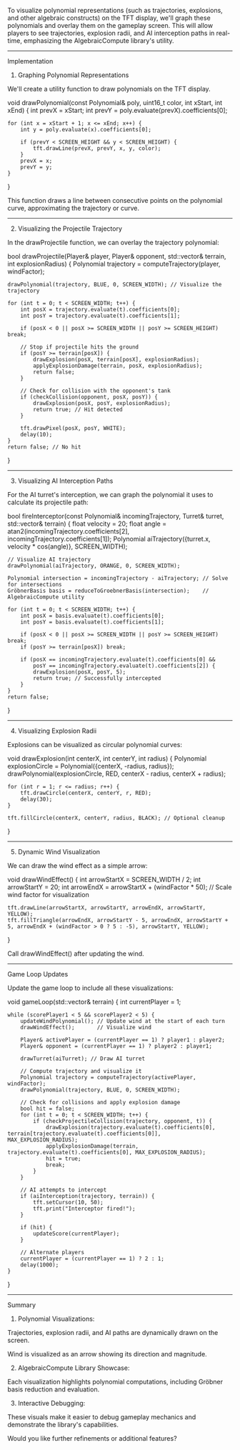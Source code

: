 To visualize polynomial representations (such as trajectories, explosions, and other algebraic constructs) on the TFT display, we'll graph these polynomials and overlay them on the gameplay screen. This will allow players to see trajectories, explosion radii, and AI interception paths in real-time, emphasizing the AlgebraicCompute library's utility.


---

Implementation

1. Graphing Polynomial Representations

We'll create a utility function to draw polynomials on the TFT display.

void drawPolynomial(const Polynomial& poly, uint16_t color, int xStart, int xEnd) {
    int prevX = xStart;
    int prevY = poly.evaluate(prevX).coefficients[0];

    for (int x = xStart + 1; x <= xEnd; x++) {
        int y = poly.evaluate(x).coefficients[0];

        if (prevY < SCREEN_HEIGHT && y < SCREEN_HEIGHT) {
            tft.drawLine(prevX, prevY, x, y, color);
        }
        prevX = x;
        prevY = y;
    }
}

This function draws a line between consecutive points on the polynomial curve, approximating the trajectory or curve.


---

2. Visualizing the Projectile Trajectory

In the drawProjectile function, we can overlay the trajectory polynomial:

bool drawProjectile(Player& player, Player& opponent, std::vector<int>& terrain, int explosionRadius) {
    Polynomial trajectory = computeTrajectory(player, windFactor);

    drawPolynomial(trajectory, BLUE, 0, SCREEN_WIDTH); // Visualize the trajectory

    for (int t = 0; t < SCREEN_WIDTH; t++) {
        int posX = trajectory.evaluate(t).coefficients[0];
        int posY = trajectory.evaluate(t).coefficients[1];

        if (posX < 0 || posX >= SCREEN_WIDTH || posY >= SCREEN_HEIGHT) break;

        // Stop if projectile hits the ground
        if (posY >= terrain[posX]) {
            drawExplosion(posX, terrain[posX], explosionRadius);
            applyExplosionDamage(terrain, posX, explosionRadius);
            return false;
        }

        // Check for collision with the opponent's tank
        if (checkCollision(opponent, posX, posY)) {
            drawExplosion(posX, posY, explosionRadius);
            return true; // Hit detected
        }

        tft.drawPixel(posX, posY, WHITE);
        delay(10);
    }
    return false; // No hit
}


---

3. Visualizing AI Interception Paths

For the AI turret's interception, we can graph the polynomial it uses to calculate its projectile path:

bool fireInterceptor(const Polynomial& incomingTrajectory, Turret& turret, std::vector<int>& terrain) {
    float velocity = 20;
    float angle = atan2(incomingTrajectory.coefficients[2], incomingTrajectory.coefficients[1]);
    Polynomial aiTrajectory({turret.x, velocity * cos(angle)}, SCREEN_WIDTH);

    // Visualize AI trajectory
    drawPolynomial(aiTrajectory, ORANGE, 0, SCREEN_WIDTH);

    Polynomial intersection = incomingTrajectory - aiTrajectory; // Solve for intersections
    GröbnerBasis basis = reduceToGroebnerBasis(intersection);    // AlgebraicCompute utility

    for (int t = 0; t < SCREEN_WIDTH; t++) {
        int posX = basis.evaluate(t).coefficients[0];
        int posY = basis.evaluate(t).coefficients[1];

        if (posX < 0 || posX >= SCREEN_WIDTH || posY >= SCREEN_HEIGHT) break;
        if (posY >= terrain[posX]) break;

        if (posX == incomingTrajectory.evaluate(t).coefficients[0] &&
            posY == incomingTrajectory.evaluate(t).coefficients[2]) {
            drawExplosion(posX, posY, 5);
            return true; // Successfully intercepted
        }
    }
    return false;
}


---

4. Visualizing Explosion Radii

Explosions can be visualized as circular polynomial curves:

void drawExplosion(int centerX, int centerY, int radius) {
    Polynomial explosionCircle = Polynomial({centerX, -radius, radius});
    drawPolynomial(explosionCircle, RED, centerX - radius, centerX + radius);

    for (int r = 1; r <= radius; r++) {
        tft.drawCircle(centerX, centerY, r, RED);
        delay(30);
    }

    tft.fillCircle(centerX, centerY, radius, BLACK); // Optional cleanup
}


---

5. Dynamic Wind Visualization

We can draw the wind effect as a simple arrow:

void drawWindEffect() {
    int arrowStartX = SCREEN_WIDTH / 2;
    int arrowStartY = 20;
    int arrowEndX = arrowStartX + (windFactor * 50); // Scale wind factor for visualization

    tft.drawLine(arrowStartX, arrowStartY, arrowEndX, arrowStartY, YELLOW);
    tft.fillTriangle(arrowEndX, arrowStartY - 5, arrowEndX, arrowStartY + 5, arrowEndX + (windFactor > 0 ? 5 : -5), arrowStartY, YELLOW);
}

Call drawWindEffect() after updating the wind.


---

Game Loop Updates

Update the game loop to include all these visualizations:

void gameLoop(std::vector<int>& terrain) {
    int currentPlayer = 1;

    while (scorePlayer1 < 5 && scorePlayer2 < 5) {
        updateWindPolynomial(); // Update wind at the start of each turn
        drawWindEffect();       // Visualize wind

        Player& activePlayer = (currentPlayer == 1) ? player1 : player2;
        Player& opponent = (currentPlayer == 1) ? player2 : player1;

        drawTurret(aiTurret); // Draw AI turret

        // Compute trajectory and visualize it
        Polynomial trajectory = computeTrajectory(activePlayer, windFactor);
        drawPolynomial(trajectory, BLUE, 0, SCREEN_WIDTH);

        // Check for collisions and apply explosion damage
        bool hit = false;
        for (int t = 0; t < SCREEN_WIDTH; t++) {
            if (checkProjectileCollision(trajectory, opponent, t)) {
                drawExplosion(trajectory.evaluate(t).coefficients[0], terrain[trajectory.evaluate(t).coefficients[0]], MAX_EXPLOSION_RADIUS);
                applyExplosionDamage(terrain, trajectory.evaluate(t).coefficients[0], MAX_EXPLOSION_RADIUS);
                hit = true;
                break;
            }
        }

        // AI attempts to intercept
        if (aiInterception(trajectory, terrain)) {
            tft.setCursor(10, 50);
            tft.print("Interceptor fired!");
        }

        if (hit) {
            updateScore(currentPlayer);
        }

        // Alternate players
        currentPlayer = (currentPlayer == 1) ? 2 : 1;
        delay(1000);
    }
}


---

Summary

1. Polynomial Visualizations:

Trajectories, explosion radii, and AI paths are dynamically drawn on the screen.

Wind is visualized as an arrow showing its direction and magnitude.



2. AlgebraicCompute Library Showcase:

Each visualization highlights polynomial computations, including Gröbner basis reduction and evaluation.



3. Interactive Debugging:

These visuals make it easier to debug gameplay mechanics and demonstrate the library's capabilities.




Would you like further refinements or additional features?

